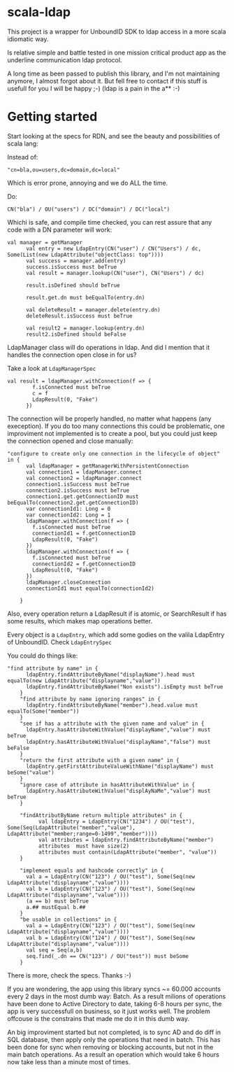 # scala-ldap

This project is a wrapper for UnboundID SDK to ldap access in a more scala idiomatic way.

Is relative simple and battle tested in one mission critical product app as the underline communication ldap protocol.

A long time as been passed to publish this library, and I'm not maintaining anymore, I almost forgot about it. 
But fell free to contact if this stuff is usefull for you I will be happy ;-) (ldap is a pain in the a** :-)

# Getting started

Start looking at the specs for RDN, and see the beauty and possibilities of scala lang:

Instead of:

```
"cn=bla,ou=users,dc=domain,dc=local"
```

Which is error prone, annoying and we do ALL the time.

Do:

```
CN("bla") / OU("users") / DC("domain") / DC("local")
```

Whichi is safe, and compile time checked, you can rest assure that any code with a DN parameter will work:

```
val manager = getManager
      val entry = new LdapEntry(CN("user") / CN("Users") / dc, Some(List(new LdapAttribute("objectClass: top"))))
      val success = manager.add(entry)
      success.isSuccess must beTrue
      val result = manager.lookup(CN("user"), CN("Users") / dc)

      result.isDefined should beTrue

      result.get.dn must beEqualTo(entry.dn)

      val deleteResult = manager.delete(entry.dn)
      deleteResult.isSuccess must beTrue

      val result2 = manager.lookup(entry.dn)
      result2.isDefined should beFalse
```

LdapManager class will do operations in ldap. And did I mention that it handles the connection open close in for us?

Take a look at `LdapManagerSpec`

```
val result = ldapManager.withConnection(f => {
        f.isConnected must beTrue
        c = f
        LdapResult(0, "Fake")
      })
```

The connection will be properly handled, no matter what happens (any exeception). If you do too many connections this could be problematic, one improviment not implemented is to create a pool, but you could just keep the connection opened and close manually:

```
"configure to create only one connection in the lifecycle of object" in {
      val ldapManager = getManagerWithPersistentConnection
      val connection1 = ldapManager.connect
      val connection2 = ldapManager.connect
      connection1.isSuccess must beTrue
      connection2.isSuccess must beTrue
      connection1.get.getConnectionID must beEqualTo(connection2.get.getConnectionID)
      var connectionId1: Long = 0
      var connectionId2: Long = 1
      ldapManager.withConnection(f => {
        f.isConnected must beTrue
        connectionId1 = f.getConnectionID
        LdapResult(0, "Fake")
      })
      ldapManager.withConnection(f => {
        f.isConnected must beTrue
        connectionId2 = f.getConnectionID
        LdapResult(0, "Fake")
      })
      ldapManager.closeConnection
      connectionId1 must equalTo(connectionId2)

    }
```


Also, every operation return a LdapResult if is atomic, or SearchResult if has some results, which makes map operations better.

Every object is a `LdapEntry`, which add some godies on the valila LdapEntry of UnboundID. Check `LdapEntrySpec`

You could do things like:

```
"find attribute by name" in {
      ldapEntry.findAttributeByName("displayName").head must equalTo(new LdapAttribute("displayname","value"))
      ldapEntry.findAttributeByName("Non exists").isEmpty must beTrue
    }
    "find attribute by name ignoring ranges" in {
      ldapEntry.findAttributeByName("member").head.value must equalTo(Some("member"))
    }
    "see if has a attribute with the given name and value" in {
      ldapEntry.hasAttributeWithValue("displayName","value") must beTrue
      ldapEntry.hasAttributeWithValue("displayName","false") must beFalse
    }
    "return the first attribute with a given name" in {
      ldapEntry.getFirstAttributeValueWithName("displayName") must beSome("value")
    }
    "ignore case of attribute in hasAttributeWithValue" in {
      ldapEntry.hasAttributeWithValue("displAyNaMe","value") must beTrue
    }
    
    "findAttributByName return multiple attributes" in {
          val ldapEntry = LdapEntry(CN("1234") / OU("test"), Some(Seq(LdapAttribute("member","value"), LdapAttribute("member;range=0-1499","member"))))
          val attributes = ldapEntry.findAttributeByName("member")
          attributes  must have size(2)
          attributes must contain(LdapAttribute("member", "value"))
    }
    
    "implement equals and hashcode correctly" in {
      val a = LdapEntry(CN("123") / OU("test"), Some(Seq(new LdapAttribute("displayname","value"))))
      val b = LdapEntry(CN("123") / OU("test"), Some(Seq(new LdapAttribute("displayname","value"))))
      (a == b) must beTrue
      a.## mustEqual b.##
    }
    "be usable in collections" in {
      val a = LdapEntry(CN("123") / OU("test"), Some(Seq(new LdapAttribute("displayname","value"))))
      val b = LdapEntry(CN("124") / OU("test"), Some(Seq(new LdapAttribute("displayname","value"))))
      val seq = Seq(a,b)
      seq.find(_.dn == CN("123") / OU("test")) must beSome
    }
```

There is more, check the specs. Thanks :-)

If you are wondering, the app using this library syncs ~= 60.000 accounts every 2 days in the most dumb way: Batch.
As a result milions of operations have been done to Active Directory to date, taking 6-8 hours per sync, the app is very successfull on business, so it just works well. The problem offcouse is the constrains that made me do it in this dumb way.

An big improviment started but not completed, is to sync AD and do diff in SQL database, then apply only the operations that need in batch. This has been done for sync when removing or blocking accounts, but not in the main batch operations. As a result an operation which would take 6 hours now take less than a minute most of times.
